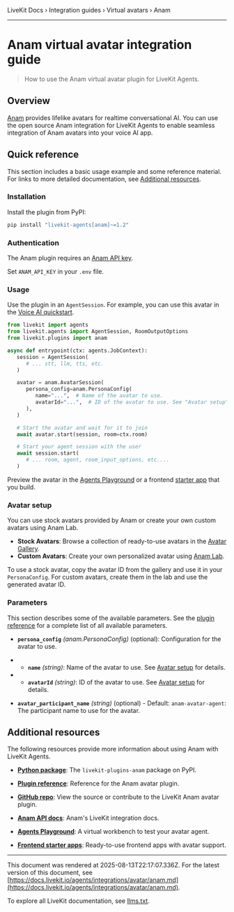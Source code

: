 LiveKit Docs › Integration guides › Virtual avatars › Anam

---

# Anam virtual avatar integration guide

> How to use the Anam virtual avatar plugin for LiveKit Agents.

## Overview

[Anam](https://anam.ai/) provides lifelike avatars for realtime conversational AI. You can use the open source Anam integration for LiveKit Agents to enable seamless integration of Anam avatars into your voice AI app.

## Quick reference

This section includes a basic usage example and some reference material. For links to more detailed documentation, see [Additional resources](#additional-resources).

### Installation

Install the plugin from PyPI:

```bash
pip install "livekit-agents[anam]~=1.2"

```

### Authentication

The Anam plugin requires an [Anam API key](https://lab.anam.ai/api-keys).

Set `ANAM_API_KEY` in your `.env` file.

### Usage

Use the plugin in an `AgentSession`. For example, you can use this avatar in the [Voice AI quickstart](https://docs.livekit.io/agents/start/voice-ai.md).

```python
from livekit import agents
from livekit.agents import AgentSession, RoomOutputOptions
from livekit.plugins import anam

async def entrypoint(ctx: agents.JobContext):
   session = AgentSession(
      # ... stt, llm, tts, etc.
   )

   avatar = anam.AvatarSession(
      persona_config=anam.PersonaConfig(
         name="...",  # Name of the avatar to use.
         avatarId="...",  # ID of the avatar to use. See "Avatar setup" for details.
      ),
   )

   # Start the avatar and wait for it to join
   await avatar.start(session, room=ctx.room)

   # Start your agent session with the user
   await session.start(
      # ... room, agent, room_input_options, etc....
   )

```

Preview the avatar in the [Agents Playground](https://docs.livekit.io/agents/start/playground.md) or a frontend [starter app](https://docs.livekit.io/agents/start/frontend.md#starter-apps) that you build.

### Avatar setup

You can use stock avatars provided by Anam or create your own custom avatars using Anam Lab.

- **Stock Avatars**: Browse a collection of ready-to-use avatars in the [Avatar Gallery](https://docs.anam.ai/resources/avatar-gallery).
- **Custom Avatars**: Create your own personalized avatar using [Anam Lab](https://lab.anam.ai/avatars).

To use a stock avatar, copy the avatar ID from the gallery and use it in your `PersonaConfig`. For custom avatars, create them in the lab and use the generated avatar ID.

### Parameters

This section describes some of the available parameters. See the [plugin reference](https://docs.livekit.io/reference/python/v1/livekit/plugins/anam/index.html.md#livekit.plugins.anam.AvatarSession) for a complete list of all available parameters.

- **`persona_config`** _(anam.PersonaConfig)_ (optional): Configuration for the avatar to use.

- - **`name`** _(string)_: Name of the avatar to use. See [Avatar setup](#avatar-setup) for details.
- - **`avatarId`** _(string)_: ID of the avatar to use. See [Avatar setup](#avatar-setup) for details.

- **`avatar_participant_name`** _(string)_ (optional) - Default: `anam-avatar-agent`: The participant name to use for the avatar.

## Additional resources

The following resources provide more information about using Anam with LiveKit Agents.

- **[Python package](https://pypi.org/project/livekit-plugins-anam/)**: The `livekit-plugins-anam` package on PyPI.

- **[Plugin reference](https://docs.livekit.io/reference/python/v1/livekit/plugins/anam/index.html.md)**: Reference for the Anam avatar plugin.

- **[GitHub repo](https://github.com/livekit/agents/tree/main/livekit-plugins/livekit-plugins-anam)**: View the source or contribute to the LiveKit Anam avatar plugin.

- **[Anam API docs](https://docs.anam.ai/third-party-integrations/livekit)**: Anam's LiveKit integration docs.

- **[Agents Playground](https://docs.livekit.io/agents/start/playground.md)**: A virtual workbench to test your avatar agent.

- **[Frontend starter apps](https://docs.livekit.io/agents/start/frontend.md#starter-apps)**: Ready-to-use frontend apps with avatar support.

---

This document was rendered at 2025-08-13T22:17:07.336Z.
For the latest version of this document, see [https://docs.livekit.io/agents/integrations/avatar/anam.md](https://docs.livekit.io/agents/integrations/avatar/anam.md).

To explore all LiveKit documentation, see [llms.txt](https://docs.livekit.io/llms.txt).